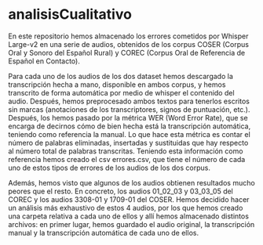 # analisisCualitativo

En este repositorio hemos almacenado los errores cometidos por Whisper Large-v2 en una serie de audios, obtenidos de los corpus COSER (Corpus Oral y Sonoro del Español Rural) y COREC (Corpus Oral de Referencia de Español en Contacto). 

Para cada uno de los audios de los dos dataset hemos descargado la transcripción hecha a mano, disponible en ambos corpus, y hemos transcrito de forma automática por medio de whisper el contenido del audio. Después, hemos preprocesado ambos textos para tenerlos escritos sin marcas (anotaciones de los transcriptores, signos de puntuación, etc.). Después, los hemos pasado por la métrica WER (Word Error Rate), que se encarga de decirnos cómo de bien hecha está la transcripción automática, teniendo como referencia la manual. Lo que hace esta métrica es contar el número de palabras eliminadas, insertadas y sustituidas que hay respecto al número total de palabras transcritas. Teniendo esta información como referencia hemos creado el csv errores.csv, que tiene el número de cada uno de estos tipos de errores de los audios de los dos corpus. 

Además, hemos visto que algunos de los audios obtienen resultados mucho peores que el resto. En concreto, los audios 01_02_03 y 03_03_05 del COREC y los audios 3308-01 y 1709-01 del COSER. Hemos decidido hacer un análisis más exhaustivo de estos 4 audios, por los que hemos creado una carpeta relativa a cada uno de ellos y allí hemos almacenado distintos archivos: en primer lugar, hemos guardado el audio original, la transcripción manual y la transcripción automática de cada uno de ellos. 
